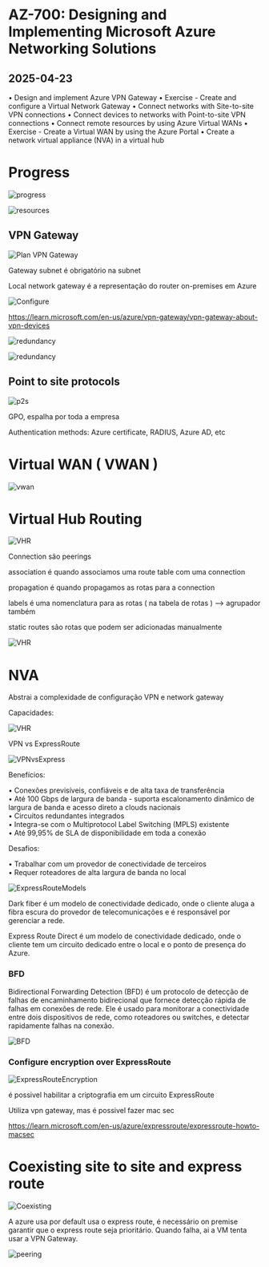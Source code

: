 # AZ-700: Designing and Implementing Microsoft Azure Networking Solutions

## 2025-04-23

• Design and implement Azure VPN Gateway
• Exercise - Create and configure a Virtual Network Gateway
• Connect networks with Site-to-site VPN connections
• Connect devices to networks with Point-to-site VPN connections
• Connect remote resources by using Azure Virtual WANs
• Exercise - Create a Virtual WAN by using the Azure Portal
• Create a network virtual appliance (NVA) in a virtual hub

# Progress

![progress](progress.png)

![resources](resources.png)


## VPN Gateway

![Plan VPN Gateway](1.png)

Gateway subnet é obrigatório na subnet

Local network gateway é a representação do router on-premises em Azure

![Configure](2.png)

https://learn.microsoft.com/en-us/azure/vpn-gateway/vpn-gateway-about-vpn-devices


![redundancy](3.png)

![redundancy](4.png)

## Point to site protocols

![p2s](5.png)

GPO, espalha por toda a empresa

Authentication methods: Azure certificate, RADIUS, Azure AD, etc

# Virtual WAN ( VWAN )

![vwan](6.png)

# Virtual Hub Routing

![VHR](7.png)

Connection são peerings

association é quando associamos uma route table com uma connection

propagation é quando propagamos as rotas para a connection

labels é uma nomenclatura para as rotas ( na tabela de rotas )
--> agrupador também

static routes são rotas que podem ser adicionadas manualmente

![VHR](8.png)

# NVA

Abstrai a complexidade de configuração VPN e network gateway

Capacidades:

![VHR](9.png)

VPN vs ExpressRoute

![VPNvsExpress](10.png)

Benefícios:

• Conexões previsíveis, confiáveis e de alta taxa de transferência  
• Até 100 Gbps de largura de banda - suporta escalonamento dinâmico de largura de banda e acesso direto a clouds nacionais  
• Circuitos redundantes integrados  
• Integra-se com o Multiprotocol Label Switching (MPLS) existente  
• Até 99,95% de SLA de disponibilidade em toda a conexão  

Desafios:

• Trabalhar com um provedor de conectividade de terceiros  
• Requer roteadores de alta largura de banda no local  

![ExpressRouteModels](11.png)

Dark fiber é um modelo de conectividade dedicado, onde o cliente aluga a fibra escura do provedor de telecomunicações e é responsável por gerenciar a rede.

Express Route Direct é um modelo de conectividade dedicado, onde o cliente tem um circuito dedicado entre o local e o ponto de presença do Azure.

### BFD

Bidirectional Forwarding Detection (BFD) é um protocolo de detecção de falhas de encaminhamento bidirecional que fornece detecção rápida de falhas em conexões de rede. Ele é usado para monitorar a conectividade entre dois dispositivos de rede, como roteadores ou switches, e detectar rapidamente falhas na conexão.

![BFD](12.png)


### Configure encryption over ExpressRoute

![ExpressRouteEncryption](13.png)

é possivel habilitar a criptografia em um circuito ExpressRoute

Utiliza vpn gateway, mas é possivel fazer mac sec

https://learn.microsoft.com/en-us/azure/expressroute/expressroute-howto-macsec

# Coexisting site to site and express route

![Coexisting](14.png)

A azure usa por default usa o express route, é necessário on premise garantir que o express route seja prioritário. Quando falha, ai a VM tenta usar a VPN Gateway.

![peering](15.png)

